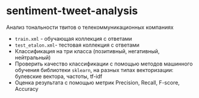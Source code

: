 # sentiment-tweet-analysis
Анализ тональности твитов о телекоммуникационных компаниях

- `train.xml` - обучающая коллекция с ответами
- `test_etalon.xml`- тестовая коллекция с ответами
- Классификация на три класса (позитивный, негативный, нейтральный)
- Проверить качество классификации с помощью методов машинного обучения библиотеки `sklearn`, на разных типах векторизации: булевские вектора, частоты, tf-idf
- Оценка результата с помощью метрик Precision, Recall, F-score, Accuracy
